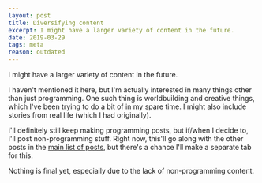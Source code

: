 ```yaml
---
layout: post
title: Diversifying content
excerpt: I might have a larger variety of content in the future.
date: 2019-03-29
tags: meta
reason: outdated
---
```


I might have a larger variety of content in the future.

<!--more-->

I haven't mentioned it here, but I'm actually interested in many things other than just programming.
One such thing is worldbuilding and creative things, which I've been trying to do a bit of in my spare time.
I might also include stories from real life (which I had originally).

I'll definitely still keep making programming posts, but if/when I decide to, I'll post non-programming stuff.
Right now, this'll go along with the other posts in the [main list of posts](/), but there's a chance I'll make a separate tab for this.

Nothing is final yet, especially due to the lack of non-programming content.
